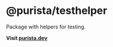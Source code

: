 # @purista/testhelper

Package with helpers for testing.

**Visit [purista.dev](https://purista.dev)**
